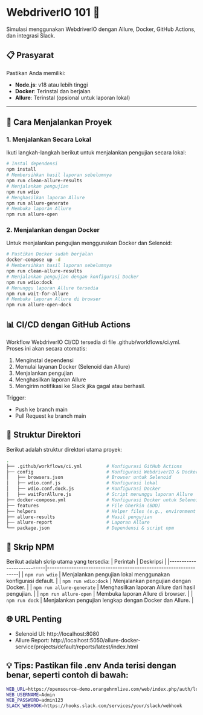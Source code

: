 # WebdriverIO 101 🚀  
Simulasi menggunakan WebdriverIO dengan Allure, Docker, GitHub Actions, dan integrasi Slack.

## 📋 Prasyarat
Pastikan Anda memiliki:
- **Node.js**: v18 atau lebih tinggi
- **Docker**: Terinstal dan berjalan
- **Allure**: Terinstal (opsional untuk laporan lokal)
---
## 🚀 Cara Menjalankan Proyek
### 1. **Menjalankan Secara Lokal**
Ikuti langkah-langkah berikut untuk menjalankan pengujian secara lokal:
```bash
# Instal dependensi
npm install
# Membersihkan hasil laporan sebelumnya
npm run clean-allure-results
# Menjalankan pengujian
npm run wdio
# Menghasilkan laporan Allure
npm run allure-generate
# Membuka laporan Allure
npm run allure-open
```
### 2. **Menjalankan dengan Docker**
Untuk menjalankan pengujian menggunakan Docker dan Selenoid:
```bash
# Pastikan Docker sudah berjalan
docker-compose up -d
# Membersihkan hasil laporan sebelumnya
npm run clean-allure-results
# Menjalankan pengujian dengan konfigurasi Docker
npm run wdio:dock
# Menunggu laporan Allure tersedia
npm run wait-for-allure
# Membuka laporan Allure di browser
npm run allure-open-dock
```

## 📊 CI/CD dengan GitHub Actions

Workflow WebdriverIO CI/CD tersedia di file .github/workflows/ci.yml. Proses ini akan secara otomatis:

1. Menginstal dependensi
2. Memulai layanan Docker (Selenoid dan Allure)
3. Menjalankan pengujian
4. Menghasilkan laporan Allure
5. Mengirim notifikasi ke Slack jika gagal atau berhasil.

Trigger:
- Push ke branch main
- Pull Request ke branch main

## 📂 Struktur Direktori
Berikut adalah struktur direktori utama proyek:
```bash
.
├── .github/workflows/ci.yml         # Konfigurasi GitHub Actions
├── config                           # Konfigurasi WebdriverIO & Docker
│   ├── browsers.json                # Browser untuk Selenoid
│   ├── wdio.conf.js                 # Konfigurasi lokal
│   ├── wdio.conf.dock.js            # Konfigurasi Docker
│   ├── waitForAllure.js             # Script menunggu laporan Allure
├── docker-compose.yml               # Konfigurasi Docker untuk Selenoid dan Allure
├── features                         # File Gherkin (BDD)
├── helpers                          # Helper files (e.g., environment variables)
├── allure-results                   # Hasil pengujian
├── allure-report                    # Laporan Allure
└── package.json                     # Dependensi & script npm
```

## 🧰 Skrip NPM
Berikut adalah skrip utama yang tersedia:
| Perintah                  | Deskripsi                                                        |
|---------------------------|------------------------------------------------------------------|
| `npm run wdio`            | Menjalankan pengujian lokal menggunakan konfigurasi default.    |
| `npm run wdio:dock`       | Menjalankan pengujian dengan Docker.                            |
| `npm run allure-generate` | Menghasilkan laporan Allure dari hasil pengujian.              |
| `npm run allure-open`     | Membuka laporan Allure di browser.                              |
| `npm run dock`            | Menjalankan pengujian lengkap dengan Docker dan Allure.         |

## 🌐 URL Penting
- Selenoid UI: http://localhost:8080
- Allure Report: http://localhost:5050/allure-docker-service/projects/default/reports/latest/index.html

## 💡 Tips: Pastikan file .env Anda terisi dengan benar, seperti contoh di bawah:
```bash
WEB_URL=https://opensource-demo.orangehrmlive.com/web/index.php/auth/login
WEB_USERNAME=Admin
WEB_PASSWORD=admin123
SLACK_WEBHOOK=https://hooks.slack.com/services/your/slack/webhook
```
